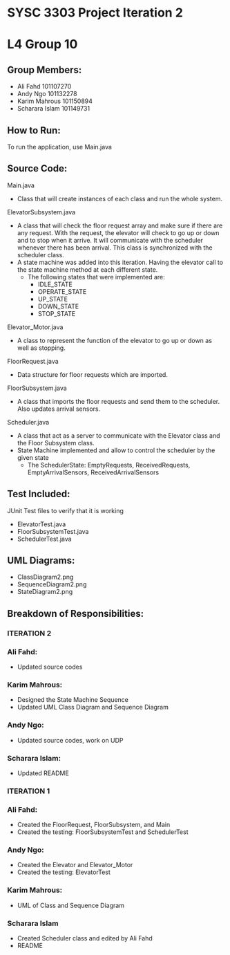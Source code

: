 # SYSC 3303 Project Iteration 2
# L4 Group 10

## Group Members:
 - Ali Fahd 101107270
 - Andy Ngo 101132278
 - Karim Mahrous 101150894
 - Scharara Islam 101149731

## How to Run:
To run the application, use Main.java

## Source Code:

Main.java
- Class that will create instances of each class and run the whole system.

ElevatorSubsystem.java
- A class that will check the floor request array and make sure if there are any request. With the request, the elevator will check to go up or down and to stop when it arrive. It will communicate with the scheduler whenever there has been arrival. This class is synchronized with the scheduler class.
- A state machine was added into this iteration. Having the elevator call to the state machine method at each different state. 
  - The following states that were implemented are:
    - IDLE_STATE
    - OPERATE_STATE
    - UP_STATE
    - DOWN_STATE
    - STOP_STATE

Elevator_Motor.java
- A class to represent the function of the elevator to go up or down as well as stopping.

FloorRequest.java
- Data structure for floor requests which are imported.

FloorSubsystem.java
- A class that imports the floor requests and send them to the scheduler. Also updates arrival sensors.

Scheduler.java
- A class that act as a server to communicate with the Elevator class and the Floor Subsystem class.
- State Machine implemented and allow to control the scheduler by the given state
  - The SchedulerState: EmptyRequests, ReceivedRequests, EmptyArrivalSensors, ReceivedArrivalSensors

## Test Included:
JUnit Test files to verify that it is working
- ElevatorTest.java
- FloorSubsystemTest.java
- SchedulerTest.java

## UML Diagrams:
- ClassDiagram2.png
- SequenceDiagram2.png
- StateDiagram2.png

## Breakdown of Responsibilities:
### ITERATION 2
### Ali Fahd:
- Updated source codes

### Karim Mahrous:
- Designed the State Machine Sequence
- Updated UML Class Diagram and Sequence Diagram

### Andy Ngo:
- Updated source codes, work on UDP

### Scharara Islam:
- Updated README


### ITERATION 1
### Ali Fahd:
 - Created the FloorRequest, FloorSubsystem, and Main
 - Created the testing: FloorSubsystemTest and SchedulerTest
### Andy Ngo:
- Created the Elevator and Elevator_Motor
- Created the testing: ElevatorTest
### Karim Mahrous:
 - UML of Class and Sequence Diagram
### Scharara Islam 
- Created Scheduler class and edited by Ali Fahd
- README
